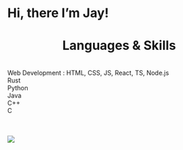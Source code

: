 
# Hi, there I’m Jay! 



<h1 align="center">Languages & Skills</h1>
<br/>
     Web Development : HTML, CSS, JS, React, TS, Node.js
<br/>
     Rust
   <br/>
   Python
   <br/>
   Java
   <br/>
     C++
  <br/>
   C
  <br/>
  <br/>
  <br/>
   
![](https://c.tenor.com/CwZDbX7DvR8AAAAd/pixel-sakura.gif)

        
